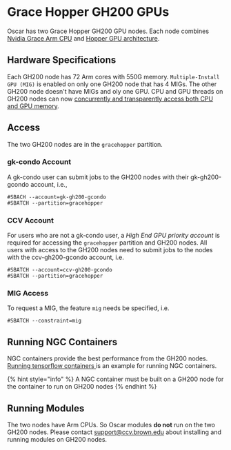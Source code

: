 # Grace Hopper GH200 GPUs

Oscar has two Grace Hopper GH200 GPU nodes. Each node combines [Nvidia Grace Arm CPU](https://www.nvidia.com/en-us/data-center/grace-cpu/) and [Hopper GPU architecture](https://www.nvidia.com/en-us/data-center/technologies/hopper-architecture/).&#x20;

## Hardware Specifications

Each GH200 node has 72 Arm cores with 550G memory. `Multiple-Install GPU (MIG)` is enabled on only one GH200 node that has 4 MIGs. The other GH200 node doesn't have MIGs and oly one GPU. CPU and GPU threads on GH200 nodes can now [concurrently and transparently access both CPU and GPU memory](https://resources.nvidia.com/en-us-grace-cpu/nvidia-grace-hopper). &#x20;

## Access

The two GH200 nodes are in the `gracehopper` partition.&#x20;

### gk-condo Account

A gk-condo user can submit jobs to the GH200 nodes with their gk-gh200-gcondo account, i.e.,

```
#SBACH --account=gk-gh200-gcondo
#SBATCH --partition=gracehopper
```

### CCV Account&#x20;

For users who are not a gk-condo user, a _High End GPU priority account_ is required for accessing the `gracehopper` partition and GH200 nodes. All users with access to the GH200 nodes need to submit jobs to the nodes with the ccv-gh200-gcondo account, i.e.

```
#SBATCH --account=ccv-gh200-gcondo
#SBATCH --partition=gracehopper
```

### MIG Access

To request a MIG, the feature `mig` needs be specified, i.e.

```
#SBATCH --constraint=mig
```

## Running NGC Containers&#x20;

NGC containers provide the best performance from the GH200 nodes. [Running tensorflow containers ](../installing-frameworks-pytorch-tensorflow-jax/installing-tensorflow.md)is an example for running NGC containers.&#x20;

{% hint style="info" %}
A NGC container must be built on a GH200 node for the container to run on GH200 nodes
{% endhint %}

## Running Modules

The two nodes have Arm CPUs. So Oscar modules **do not** run on the two GH200 nodes. Please contact support@ccv.brown.edu about installing and running modules on GH200 nodes.
